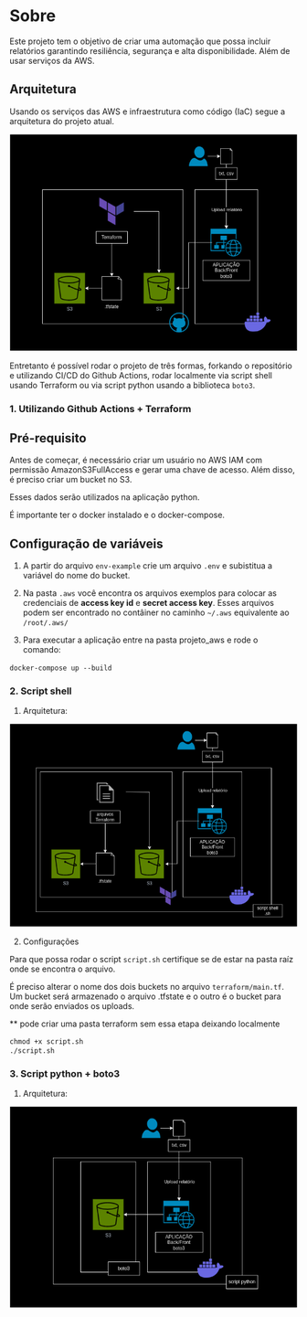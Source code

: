# Sobre

Este projeto tem o objetivo de criar uma automação que possa incluir relatórios garantindo resiliência, segurança e alta disponibilidade. Além de usar serviços da AWS.

## Arquitetura

Usando os serviços das AWS e infraestrutura como código (IaC) segue a arquitetura do projeto atual.


![Arquitetura](.github/imgs/terraform-git.png "Arquitetura usando github actions e terraform")


Entretanto é possível rodar o projeto de três formas, forkando o repositório e utilizando CI/CD do Github Actions, rodar localmente via script shell usando Terraform ou via script python usando a biblioteca `boto3`.

### 1. Utilizando Github Actions + Terraform

## Pré-requisito
Antes de começar, é necessário criar um usuário no AWS IAM com permissão AmazonS3FullAccess e gerar uma chave de acesso. Além disso, é preciso criar um bucket no S3.

Esses dados serão utilizados na aplicação python.

É importante ter o docker instalado e o docker-compose.



## Configuração de variáveis

1. A partir do arquivo `env-example` crie um arquivo `.env` e subistitua a variável do nome do bucket.

2. Na pasta `.aws` você encontra os arquivos exemplos para colocar as credenciais de **access key id** e **secret access key**. Esses arquivos podem ser encontrado no contâiner no caminho `~/.aws` equivalente ao `/root/.aws/`

3. Para executar a aplicação entre na pasta projeto_aws e rode o comando:

`docker-compose up --build`



### 2. Script shell

1. Arquitetura:

![Arquitetura](.github/imgs/scriptsh.png "Arquitetura usando script shell")

2. Configurações

Para que possa rodar o script `script.sh` certifique se de estar na pasta raíz onde se encontra o arquivo.

É preciso alterar o nome dos dois buckets no arquivo `terraform/main.tf`. Um bucket será armazenado o arquivo .tfstate e o outro é o bucket para onde serão enviados os uploads.

** pode criar uma pasta terraform sem essa etapa deixando localmente


```
chmod +x script.sh
./script.sh
```


### 3. Script python + boto3

1. Arquitetura:

![Arquitetura](.github/imgs/scriptpython.png "Arquitetura usando script python e boto3")
